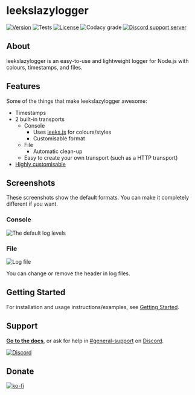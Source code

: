 # leekslazylogger

[![Version](https://img.shields.io/npm/v/leekslazylogger/latest?style=flat-square)](https://www.npmjs.com/package/leekslazylogger)
![Tests](https://img.shields.io/github/workflow/status/eartharoid/deep-merge/Test?label=Test&logo=github&style=flat-square)
[![License](https://img.shields.io/github/license/eartharoid/leekslazylogger?style=flat-square)](https://github.com/eartharoid/leekslazylogger/blob/master/LICENSE)
![Codacy grade](https://img.shields.io/codacy/grade/15dc38c312c3430d8ed02c58edb2e8bd?logo=codacy&style=flat-square)
[![Discord support server](https://discordapp.com/api/guilds/451745464480432129/embed.png?style=shield)](https://lnk.earth/discord)

## About

leekslazylogger is an easy-to-use and lightweight logger for Node.js with colours, timestamps, and files.

## Features

Some of the things that make leekslazylogger awesome:

- Timestamps
- 2 built-in transports
    - Console
        - Uses [leeks.js](https://github.com/davidcralph/leeks.js) for colours/styles
		- Customisable format
	- File
	    - Automatic clean-up
	- Easy to create your own transport (such as a HTTP transport)
- [Highly customisable](https://logger.eartharoid.me/customisation)

## Screenshots

These screenshots show the default formats. You can make it completely different if you want.

### Console

![The default log levels](https://static.eartharoid.me/sharex/21/09/WindowsTerminal_Q4pR1Pygdy.png)

### File

![Log file](https://static.eartharoid.me/sharex/21/09/Code_wKKxpwAcCb.png)

You can change or remove the header in log files.

## Getting Started

For installation and usage instructions/examples, see [Getting Started](https://logger.eartharoid.me/getting-started).

## Support

**[Go to the docs](https://logger.eartharoid.me)**, or ask for help in [#general-support](https://discordapp.com/channels/451745464480432129/475351519516950548) on [Discord](https://lnk.earth/discord).

[![Discord](https://discordapp.com/api/guilds/451745464480432129/widget.png?style=banner4)](https://lnk.earth/discord)

## Donate

[![ko-fi](https://www.ko-fi.com/img/githubbutton_sm.svg)](https://ko-fi.com/eartharoid)
